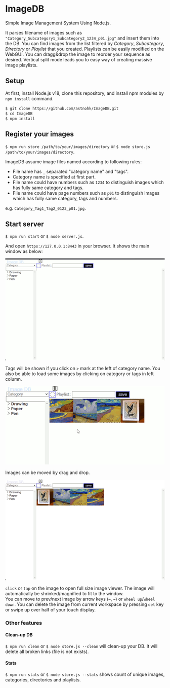 # ImageDB
Simple Image Management System Using Node.js.

It parses filename of images such as `"Category_Subcategory1_Subcategory2_1234_p01.jpg"` and insert them into the DB.
You can find images from the list filtered by *Category*, *Subcategory*, *Directory* or *Playlist* that you created.
Playlists can be easily modified on the WebGUI. You can dragg&drop the image to reorder your sequence as desired.
Vertical split mode leads you to easy way of creating massive image playlists.


## Setup

At first, install Node.js v18, clone this repository, and install npm modules by `npm install` command.
```
$ git clone https://github.com/astnohk/ImageDB.git
$ cd ImageDB
$ npm install
```


## Register your images

`$ npm run store /path/to/your/images/directory`
or
`$ node store.js /path/to/your/images/directory`.

ImageDB assume image files named according to following rules:
* File name has `_` separated "category name" and "tags".
* Category name is specified at first part.
* File name could have numbers such as `1234` to distinguish images which has fully same category and tags.
* File name could have page numbers such as `p01` to distinguish images which has fully same category, tags and numbers.

e.g. `Category_Tag1_Tag2_0123_p01.jpg`.


## Start server

`$ npm run start`
or
`$ node server.js`.

And open `https://127.0.0.1:8443` in your browser. It shows the main window as below:

![First Window](./docs/images/main_screen_0001.gif)

Tags will be shown if you click on `>` mark at the left of category name. You also be able to load some images by clicking on category or tags in left column.

![Load Images](./docs/images/main_screen_0002.gif)

Images can be moved by drag and drop.

![Load Images](./docs/images/main_screen_0003.gif)

`click` or `tap` on the image to open full size image viewer. The image will automatically be shrinked/magnified to fit to the window.  
You can move to prev/next image by arrow keys (`←`, `→`) or `wheel up`/`wheel down`. You can delete the image from current workspace by pressing `del` key or swipe up over half of your touch display.



### Other features

#### Clean-up DB

`$ npm run clean` or `$ node store.js --clean` will clean-up your DB. It will delete all broken links (file is not exists).

#### Stats

`$ npm run stats` or `$ node store.js --stats` shows count of unique images, categories, directories and playlists.
